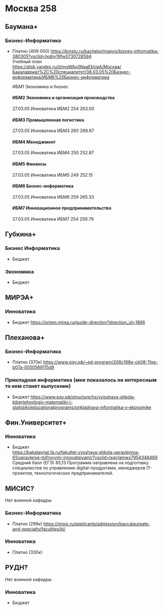 # Москва 258


## Баумана+

### Бизнес-Информатика 

- Платно (409 000)
  <https://bmstu.ru/bachelor/majors/biznes-informatika-380305?ysclid=lxqby19fw0730728594>\
  Учебный план\
  <https://disk.yandex.ru/d/moWAx0NaaEbUaA/Москва/Бакалавриат%2C%20специалитет/38.03.05%20Бизнес-информатика/ИБМ6%20Бизнес-информатика>

  ИБМ1 Экономика и бизнес
  #### ИБМ2 Экономика и организация производства
    27.03.05 Инноватика	ИБМ2	254	263.00	
  #### ИБМ3 Промышленная логистика
    27.03.05 Инноватика	ИБМ3	260	268.87	
  #### ИБМ4 Менеджмент
    27.03.05 Инноватика	ИБМ4	250	252.87
  #### ИБМ5 Финансы
    27.03.05 Инноватика	ИБМ5	249	252.15	
  #### ИБМ6 Бизнес-информатика
    27.03.05 Инноватика	ИБМ6	259	265.33
  #### ИБМ7 Инновационное предпринимательство
    27.03.05 Инноватика	ИБМ7	254	259.79	

  
  	
  
  	
  
## Губкина+

### Бизнес Информатика

- Бюджет

### Экономика

- Бюджет

## МИРЭА+

### Инноватика

- Бюджет
  <https://priem.mirea.ru/guide-direction?direction_id=1866>

## Плеханова+

### Бизнес-Информатика 

- Платно (370к)
  <https://www.рэу.рф/~ed-program/206c198e-cb08-11ee-b07a-0050569115d9>

### Прикладная информатика (мне показалось не интересным то кем станет выпускник)

- Бюджет
  <https://www.рэу.рф/structure/hs/vyisshaya-shkola-kibertehnologiy-matematiki-i-statistiki/educationalprograms/prikladnaya-informatika-v-ekonomike>

## Фин.Университет+

### Инноватика

- Бюджет\
  <https://bakalavriat.fa.ru/fakultet-vysshaya-shkola-upravleniya-61/upravlenie-tsifrovymi-innovatsiyami/?ysclid=lxqclgmwx7954348469>\
Средний балл (ЕГЭ) 85,13
Программа направлена на подготовку специалистов по управлению digital-продуктами, менеджеров IT-проектов, технологических предпринимателей. 

## МИСИС?
Нет военной кафедры

### Бизнес-Информатика 

- Платно (299к)
<https://misis.ru/applicants/admission/baccalaureate-and-specialty/faculties/bi/>

### Инноватика 

- Платно (330к)

## РУДН?
Нет военной кафедры

### Инноватика
- Бюджет


